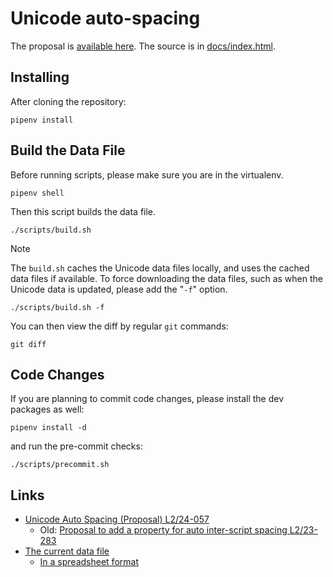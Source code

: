 # Unicode auto-spacing

The proposal is
[available here](https://kojiishi.github.io/unicode-auto-spacing/).
The source is in [docs/index.html](docs/index.html).

## Installing

After cloning the repository:
```shell-session
pipenv install
```

## Build the Data File

Before running scripts, please make sure you are in the virtualenv.
```shell-session
pipenv shell
```

Then this script builds the data file.
```shell-session
./scripts/build.sh
```

> [!NOTE]
> The `build.sh` caches the Unicode data files locally,
> and uses the cached data files if available.
> To force downloading the data files,
> such as when the Unicode data is updated,
> please add the "`-f`" option.
> ```shell-session
> ./scripts/build.sh -f
> ```

You can then view the diff by regular `git` commands:
```shell-session
git diff
```

## Code Changes

If you are planning to commit code changes,
please install the dev packages as well:
```shell-session
pipenv install -d
```
and run the pre-commit checks:
```shell-session
./scripts/precommit.sh
```

## Links

* [Unicode Auto Spacing (Proposal) L2/24-057](https://www.unicode.org/L2/L2024/24057-auto-spacing-prop.pdf)
  * Old: [Proposal to add a property for auto inter-script spacing L2/23-283](https://www.unicode.org/L2/L2023/23283-auto-spacing-prop.pdf)
* [The current data file](https://github.com/kojiishi/unicode-auto-spacing/blob/main/auto-spacing.txt)
  * [In a spreadsheet format](https://docs.google.com/spreadsheets/d/1Y8gIy5ExavkUD3SWz8cgXvns8xfawfZh6-kaLT7Dju8/edit?usp=sharing)
